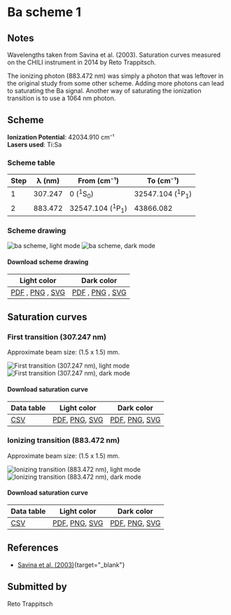 # Ba scheme 1

## Notes

Wavelengths taken from Savina et al. (2003). Saturation curves measured on the CHILI instrument in 2014 by Reto Trappitsch.

The ionizing photon (883.472 nm) was simply a photon that was leftover in the original study from some other scheme. Adding more photons can lead to saturating the Ba signal. Another way of saturating the ionization transition is to use a 1064 nm photon.



## Scheme

**Ionization Potential**: 42034.910 cm⁻¹  
**Lasers used**: Ti:Sa

### Scheme table

| Step | λ (nm)  |        From (cm⁻¹)        |         To (cm⁻¹)         |
| ---- | ------- | ------------------------- | ------------------------- |
| 1    | 307.247 | 0 ($^{1}$S$_{0}$)         | 32547.104 ($^{1}$P$_{1}$) |
| 2    | 883.472 | 32547.104 ($^{1}$P$_{1}$) | 43866.082                 |


### Scheme drawing

![ba scheme, light mode](ba-001/ba-001-light.png#only-light)
![ba scheme, dark mode](ba-001/ba-001-dark-web.png#only-dark)

#### Download scheme drawing

|                                            Light color                                            |                                           Dark color                                           |
| ------------------------------------------------------------------------------------------------- | ---------------------------------------------------------------------------------------------- |
| [PDF](ba-001/ba-001-light.pdf) , [PNG](ba-001/ba-001-light.png) , [SVG](ba-001/ba-001-light.svg)  | [PDF](ba-001/ba-001-dark.pdf) , [PNG](ba-001/ba-001-dark.png) , [SVG](ba-001/ba-001-dark.svg)  |


## Saturation curves

### First transition (307.247 nm)

Approximate beam size: (1.5 x 1.5) mm.

![First transition (307.247 nm), light mode](ba-001/sat-0-light.png#only-light)
![First transition (307.247 nm), dark mode](ba-001/sat-0-dark-web.png#only-dark)


#### Download saturation curve

|             Data table             |                                         Light color                                         |                                        Dark color                                        |
| ---------------------------------- | ------------------------------------------------------------------------------------------- | ---------------------------------------------------------------------------------------- |
| [CSV](ba-001/sat-0-data-table.csv) | [PDF](ba-001/sat-0-light.pdf), [PNG](ba-001/sat-0-light.png), [SVG](ba-001/sat-0-light.svg) | [PDF](ba-001/sat-0-dark.pdf), [PNG](ba-001/sat-0-dark.png), [SVG](ba-001/sat-0-dark.svg) |


### Ionizing transition (883.472 nm)

Approximate beam size: (1.5 x 1.5) mm.

![Ionizing transition (883.472 nm), light mode](ba-001/sat-1-light.png#only-light)
![Ionizing transition (883.472 nm), dark mode](ba-001/sat-1-dark-web.png#only-dark)


#### Download saturation curve

|             Data table             |                                         Light color                                         |                                        Dark color                                        |
| ---------------------------------- | ------------------------------------------------------------------------------------------- | ---------------------------------------------------------------------------------------- |
| [CSV](ba-001/sat-1-data-table.csv) | [PDF](ba-001/sat-1-light.pdf), [PNG](ba-001/sat-1-light.png), [SVG](ba-001/sat-1-light.svg) | [PDF](ba-001/sat-1-dark.pdf), [PNG](ba-001/sat-1-dark.png), [SVG](ba-001/sat-1-dark.svg) |




## References

  - [Savina et al. (2003)](https://doi.org/10.1016/S0016-7037(03)00082-6){target="_blank"}



## Submitted by

Reto Trappitsch

